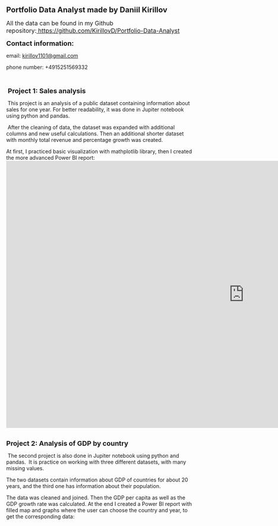 <p><span style="font-size: 20px;"><strong>Portfolio Data Analyst made by Daniil Kirillov</strong></span></p>
<p><span style="font-size: 16px;">All the data can be found in my Github repository:<a href="https://github.com/KirillovD/Portfolio-Data-Analyst">&nbsp;https://github.com/KirillovD/Portfolio-Data-Analyst</a></span></p>
<p><strong><span style="font-size: 18px;">Contact information:&nbsp;</span></strong></p>
<p>email: <a href="mailto:kirillov1101@gmail.com">kirillov1101@gmail.com</a></p>
<p>phone number: +4915251569332</p>
<p><br></p>
<p><strong><span style="font-size: 18px;">&nbsp;Project 1: Sales analysis</span></strong></p>
<p class="Please set custom CSS styles in Settings">&nbsp;This project is an analysis of a public dataset containing information about sales for one year. For better readability, it was done in Jupiter notebook using python and pandas.&nbsp;</p>
<p>&nbsp;After the cleaning of data, the dataset was expanded with additional columns and new useful calculations. Then an additional shorter dataset with monthly total revenue and percentage growth was created.&nbsp;</p>
<p>At first, I practiced basic visualization with mathplotlib library, then I created the more advanced Power BI report: <iframe title="Report Section" width="1280" height="720" src="https://app.powerbi.com/view?r=eyJrIjoiZGUyMGNmOWItYWZkOC00ZTBkLTg3YTEtMDU4NzA4NmU0YzBiIiwidCI6IjlmODI3MWI0LWVkNzAtNDg4OC1iMmE4LWI5ZGIyNmQxMDE1MCJ9" frameborder="0" allowfullscreen="true"></iframe>&nbsp;</p>
<p><span style="font-size: 18px;"><strong>Project 2: Analysis of GDP by country&nbsp;</strong></span></p>
<p>&nbsp;The second project is also done in Jupiter notebook using python and pandas. &nbsp;It is practice on working with three different datasets, with many missing values.&nbsp;</p>
<p>The two datasets contain information about GDP of countries for about 20 years, and the third one has information about their population.&nbsp;</p>
<p>The data was cleaned and joined. Then the GDP per capita as well as the GDP growth rate was calculated. At the end I created a Power BI report with filled map and graphs where the user can choose the country and year, to get the corresponding data: <iframe title="GDP visualisation PBI" width="0" height="0" src="https://app.powerbi.com/view?r=eyJrIjoiZmZkNjdmYTEtMTMzNC00ZmJhLTg2NjMtMmExNWUxNzM5MzA3IiwidCI6IjlmODI3MWI0LWVkNzAtNDg4OC1iMmE4LWI5ZGIyNmQxMDE1MCJ9" frameborder="0" allowFullScreen="true"></iframe><br></p>
